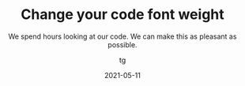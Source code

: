 ---
date: 2021-05-11
title: Change your code font weight
technologies: []
topics: [settings]
author: tg
subtitle: We spend hours looking at our code. We can make this as pleasant as possible.
thumbnail: ./thumbnail.png
cardThumbnail: ./card.png
shortVideo:
  poster: ./tip.png
  url: https://youtu.be/-s6WGCklSaU
seealso:
- title: (video) Code Formatting in IntelliJ IDEA
  href: https://www.youtube.com/watch?v=vjVWjocENLg
- title: (documentation) IntelliJ IDEA Help - Configuring code style
  href: https://www.jetbrains.com/help/idea/configuring-code-style.html
leadin: |
  You can change the font weights for your code. In settings or preferences, **⌘,** (macOS), or **Ctrl+Alt+S** (Windows/Linux), go to Editor -> Font, choose a different weight for the main code, and for the bolder sections. There's a preview area on the right so you can see the effect of your changes.


---
